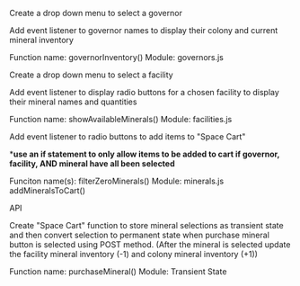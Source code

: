 Create a drop down menu to select a governor

Add event listener to governor names to display their colony and current mineral inventory


Function name: governorInventory()   Module: governors.js


Create a drop down menu to select a facility

Add event listener to display radio buttons for a chosen facility to display their mineral names and quantities


Function name: showAvailableMinerals()   Module: facilities.js



Add event listener to radio buttons to add items to "Space Cart"

***use an if statement to only allow items to be added to cart if governor, facility, AND mineral have all been selected**


Funciton name(s): filterZeroMinerals()       Module: minerals.js
		  addMineralsToCart()


API

Create "Space Cart" function to store mineral selections as transient state and then convert selection to permanent state when purchase mineral button is selected using POST method. (After the mineral is selected update the facility mineral inventory (-1) and colony mineral inventory (+1))


Function name: purchaseMineral()   Module: Transient State





